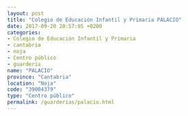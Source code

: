 ```yaml
---
layout: post
title: "Colegio de Educación Infantil y Primaria PALACIO"
date: 2017-09-20 20:57:05 +0200
categories:
- Colegio de Educación Infantil y Primaria
- cantabria
- noja
- Centro público
- guarderia
name: "PALACIO"
province: "Cantabria"
location: "Noja"
code: "39004379"
type: "Centro público"
permalink: /guarderias/palacio.html
---
```

